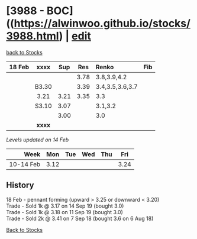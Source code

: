 # [3988 - BOC]((https://alwinwoo.github.io/stocks/3988.html) | [edit](https://github.com/alwinwoo/alwinwoo.github.io/edit/master/stocks/3988.md)
[back to Stocks](https://alwinwoo.github.io/stocks.html)

| 18 Feb  | **xxxx**     | Sup   | Res   | Renko           | Fib
| ---:    | :---:        | :---: | :---: | :---            | :---
|         |              |       | 3.78  | 3.8,3.9,4.2
|         | B3.30        |       | 3.39  | 3.4,3.5,3.6,3.7
|         | 3.21         | 3.21  | 3.35  | 3.3
|         | S3.10        | 3.07  |       | 3.1,3.2
|         |              | 3.00  |       | 3.0
|         | **xxxx**     |       |       |

*Levels updated on 14 Feb*

Week      | Mon   | Tue   | Wed   | Thu   | Fri   |
---:      | :---: | :---: | :---: | :---: | :---: |
10-14 Feb | 3.12  |       |       |       | 3.24  |

## History
18 Feb - pennant forming (upward > 3.25 or downward < 3.20) <br>
Trade - Sold 1k @ 3.17 on 14 Sep 19 (bought 3.0)            <br>
Trade - Sold 1k @ 3.18 on 11 Sep 19 (bought 3.0)            <br>
Trade - Sold 2k @ 3.41 on 7 Sep 18 (bought 3.6 on 6 Aug 18) <br>

[Back to Stocks](https://alwinwoo.github.io/stocks)
